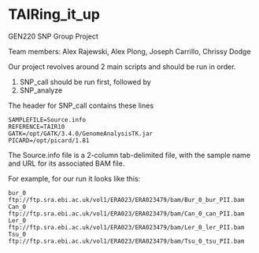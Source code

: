 # TAIRing_it_up
GEN220 SNP Group Project

Team members: Alex Rajewski, Alex Plong, Joseph Carrillo, Chrissy Dodge

Our project revolves around 2 main scripts and should be run in order.
  1. SNP_call should be run first, followed by
  2. SNP_analyze

The header for SNP_call contains these lines  
```
SAMPLEFILE=Source.info
REFERENCE=TAIR10
GATK=/opt/GATK/3.4.0/GenomeAnalysisTK.jar
PICARD=/opt/picard/1.81
```

The Source.info file is a 2-column tab-delimited file, with the sample name and URL for its associated BAM file.

For example, for our run it looks like this:
```
bur_0	ftp://ftp.sra.ebi.ac.uk/vol1/ERA023/ERA023479/bam/Bur_0_bur_PII.bam
Can_0	ftp://ftp.sra.ebi.ac.uk/vol1/ERA023/ERA023479/bam/Can_0_can_PII.bam
Ler_0	ftp://ftp.sra.ebi.ac.uk/vol1/ERA023/ERA023479/bam/Ler_0_ler_PII.bam
Tsu_0	ftp://ftp.sra.ebi.ac.uk/vol1/ERA023/ERA023479/bam/Tsu_0_tsu_PII.bam
```
